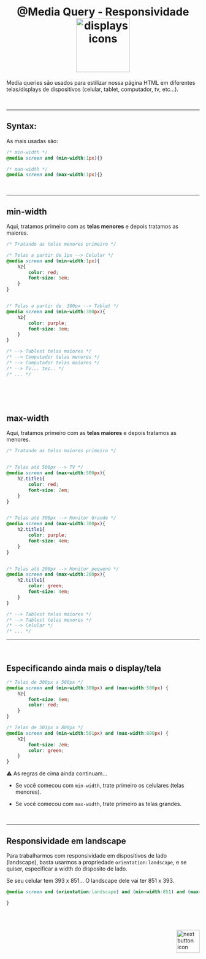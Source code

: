 <!-- title -->
<h1 align="center">
    <span>@Media Query - Responsividade</span>
    <img src="https://img.icons8.com/?size=512&id=KttbKzBn2Ndi&format=png" alt="displays icons" width="140px" align="center">
</h1>


Media queries são usados para estilizar nossa página HTML em diferentes telas/displays de dispositivos (celular, tablet, computador, tv, etc...).

<br>
<hr>


## Syntax:

As mais usadas são:

```css
/* min-width */
@media screen and (min-width:1px){}

/* man-width */
@media screen and (max-width:1px){}
```


<br>
<hr>

## min-width

Aqui, tratamos primeiro com as **telas menores** e depois tratamos as maiores.

```css
/* Tratando as telas menores primeiro */

/* Telas a partir de 1px --> Celular */
@media screen and (min-width:1px){
    h2{
        color: red;
        font-size: 5em;
    }
}


/* Telas a partir de  300px --> Tablet */
@media screen and (min-width:300px){
    h2{
        color: purple;
        font-size: 3em;
    }
}

/* --> Tablest telas maiores */
/* --> Computador telas menores */
/* --> Computador telas maiores */
/* --> Tv... tec.. */
/* ... */
```

<br>
<br>
<br>

## max-width


Aqui, tratamos primeiro com as **telas maiores** e depois tratamos as menores.

```css
/* Tratando as telas maiores primeiro */


/* Telas até 500px --> TV */
@media screen and (max-width:500px){
    h2.title1{
        color: red;
        font-size: 2em;
    }
}


/* Telas até 300px --> Monitor Grande */
@media screen and (max-width:300px){
    h2.title1{
        color: purple;
        font-size: 4em;
    }
}


/* Telas até 200px --> Monitor pequeno */
@media screen and (max-width:200px){
    h2.title1{
        color: green;
        font-size: 4em;
    }
}

/* --> Tablest telas maiores */
/* --> Tablest telas menores */
/* --> Celular */
/* ... */
```

<hr>
<br>

## Especificando ainda mais o display/tela


```css
/* Telas de 300px a 500px */
@media screen and (min-width:300px) and (max-width:500px) {
    h2{
        font-size: 6em;
        color: red;
    }
}

/* Telas de 501px a 800px */
@media screen and (min-width:501px) and (max-width:800px) {
    h2{
        font-size: 2em;
        color: green;
    }
}
```

⚠️ As regras de cima ainda continuam... 

- Se você comecou com `min-width`, trate primeiro os celulares (telas menores).


- Se você comecou com `max-width`, trate primeiro as telas grandes.

<br>
<hr>

## Responsividade em landscape

Para trabalharmos com responsividade em dispositivos de lado (landscape), basta usarmos a propriedade `orientation:landscape`, e se quiser, especificar a width do disposito de lado.

Se seu celular tem 393 x 851... O landscape dele vai ter 851 x 393.


```css
@media screen and (orientation:landscape) and (min-width:851) and (max-width:393px){

}
```

<br>
<br>

<!-- Next page button-->
[<img src="https://cdn-icons-png.flaticon.com/512/5553/5553581.png" alt="next button icon" width="60px" align="right">](../7.transition/transition.md)